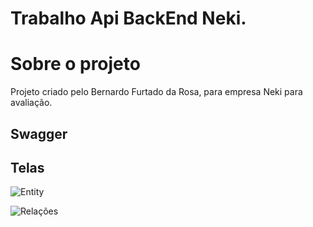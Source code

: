 
# Trabalho Api BackEnd Neki.

# Sobre o projeto

Projeto criado pelo Bernardo Furtado da Rosa, para empresa Neki para avaliação. 

## Swagger

## Telas
![Entity](https://user-images.githubusercontent.com/86376508/151704531-9dbf9e1b-ca1d-4bb3-aceb-167957be254c.jpeg)

![Relações](https://user-images.githubusercontent.com/86376508/151704536-5b0938d4-bba1-4618-a33b-b4b2e363bc4a.jpeg)
